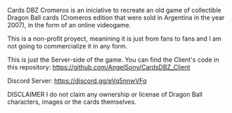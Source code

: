 Cards DBZ Cromeros is an iniciative to recreate an old game of collectible Dragon Ball cards (Cromeros edition that were sold in Argentina in the year 2007), in the form of an online videogame.

This is a non-profit proyect, meanining it is just from fans to fans and I am not going to commercialize it in any form.

This is just the Server-side of the game. You can find the Client's code in this repository: https://github.com/AngelSony/CardsDBZ_Client

Discord Server: https://discord.gg/eVq5nnwVFq

DISCLAIMER
I do not claim any ownership or license of Dragon Ball characters, images or the cards themselves. 
